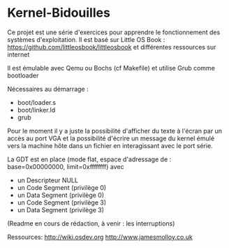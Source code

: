 # Kernel-Bidouilles

Ce projet est une série d'exercices pour apprendre le fonctionnement des systèmes d'exploitation. 
Il est basé sur Little OS Book : https://github.com/littleosbook/littleosbook
et différentes ressources sur internet

Il est émulable avec Qemu ou Bochs (cf Makefile) et utilise Grub comme bootloader

Nécessaires au démarrage :
- boot/loader.s
- boot/linker.ld
- grub

Pour le moment il y a juste la possibilité d'afficher du texte à l'écran par un accès au port VGA et la possibilité d'écrire un  message du kernel émulé vers la machine hôte dans un fichier en interagissant avec le port série.

La GDT est en place (mode flat, espace d'adressage de : base=0x00000000, limit=0xffffffff) avec 
- un Descripteur NULL
- un Code Segment (privilège 0)
- un Data Segment (privilège 0)
- un Code Segment (privilège 3)
- un Data Segment (privilège 3)

(Readme en cours de rédaction, à venir : les interruptions)


Ressources:
http://wiki.osdev.org
http://www.jamesmolloy.co.uk
